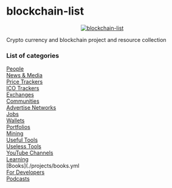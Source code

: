# blockchain-list

<p align="center">
  <a href="https://wooriapt.github.io/" target="_blank" title="blokchain List">
    <img src="https://wooriapt.github.io/images/blockchain.jpg" title="blockchain-list - cryptocurrent resource collection" alt="blockchain-list"/>
  </a>

 
</p>

        
      

 Crypto currency and blockchain project and resource collection
### List of categories

[People](./projects/people.yml)  
[News & Media](./projects/news-and-media.yml)  
[Price Trackers](./projects/price-trackers.yml)  
[ICO Trackers](./projects/ico-trackers.yml)  
[Exchanges](./projects/exchanges.yml)  
[Communities](./projects/communities.yml)  
[Advertise Networks](./projects/advertise-networks.yml)  
[Jobs](./projects/jobs.yml)  
[Wallets](./projects/wallets.yml)  
[Portfolios](./projects/portfolios.yml)  
[Mining](./projects/mining.yml)  
[Useful Tools](./projects/useful-tools.yml)  
[Useless Tools](./projects/useless-tools.yml)  
[YouTube Channels](./projects/youtube-channels.yml)  
[Learning](./projects/learning.yml)  
[Books](./projects/books.yml  
[For Developers](./projects/developers.yml)  
[Podcasts](./projects/podcasts.yml)  
